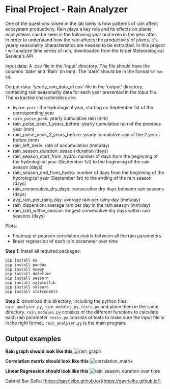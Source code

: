 # Final Project - Rain Analyzer

One of the questions raised in the lab lately is how patterns of rain affect ecosystem productivity.
Rain plays a key role and its effects on plants ecosystems can be seen in the following year and even in the year after.  
In order to understand how the rain affects the productivity of plants, it's yearly seasonality characteristics are needed to be extracted.
In this project I will analyze time series of rain, downloaded from the Israel Meteorological Service's API.

Input data:
A .csv file in the 'input' directory. 
The file should have the columns 'date' and 'Rain' (in mm). 
The 'date' should be in the format ``%Y-%m-%d``.

Output data:
'yearly_rain_data_df.csv' file in the 'output' directory, containing rain seasonality data for each year presented in the input file.
The extracted characteristics are: 
- ``hydro_year`` : the hydrological year, starting on September 1st of the corresponding year
- `rain_pulse_peak`: yearly cumulative rain (mm)
- rain_pulse_peak_1_years_before: yearly cumulative rain of the previous year (mm)
- rain_pulse_peak_2_years_before: yearly cumulative rain of the 2 years before (mm)
- rain_left_deriv: rate of accumulation (mm\day)
- rain_season_duration: season duration (days)
- rain_season_start_from_hydro: number of days from the beginning of the hydrological year (September 1st) to the beginning of the rain season (days)
- rain_season_end_from_hydro: number of days from the beginning of the hydrological year (September 1st) to the ending of the rain season (days)
- rain_consecutive_dry_days: consecutive dry days between rain seasons (days)
- avg_rain_per_rainy_day: average rain per rainy day (mm\day)
- rain_dispersion: average rain per day in the rain season (mm\day)
- rain_cdd_within_season: longest consecutive dry days within rain seasons (days)

Plots:
- heatmap of pearson correlation matrix between all the rain parameters
- linear regression of each rain parameter over time

**Step 1**: Install all required packages:
``` 
pip install os
pip install pandas
pip install numpy
pip install datetime
pip install seaborn
pip install matplotlib
pip install sklearn
pip install statsmodels
```
**Step 2**: download this directory, including the python files: ``rain_analyzer.py``, ``rain_modules.py``, ``tests.py`` and place them in the same directory.
 ``rain_modules.py`` consists of the different functions to calculate each rain parameter.
``tests.py`` consists of tests to make sure the input file is in the right format.
``rain_analyzer.py`` is the main program.

## Output examples

**Rain graph should look like this**
![rain_graph](https://github.com/gavrielbs/RainAnalyzer/assets/88232723/32118f06-eaf7-4c8e-8a8a-47b618eebfc7)

**Correlation matrix should look like this**
![correlation_matrix](https://github.com/gavrielbs/RainAnalyzer/assets/88232723/1aec35c5-6615-4a84-b09d-1f98272401d7)

**Linear Regression should look like this**
![rain_season_duration over time](https://github.com/gavrielbs/RainAnalyzer/assets/88232723/6f23b850-ce5e-43ae-897a-8cbb03a47139)


 Gabriel Bar-Sella: [https://gavrielbs.github.io/](https://gavrielbs.github.io/)
 
